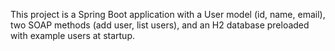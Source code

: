 <!-- Use this file to provide workspace-specific custom instructions to Copilot. For more details, visit https://code.visualstudio.com/docs/copilot/copilot-customization#_use-a-githubcopilotinstructionsmd-file -->

This project is a Spring Boot application with a User model (id, name, email), two SOAP methods (add user, list users), and an H2 database preloaded with example users at startup.
